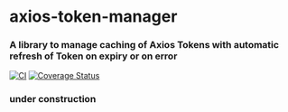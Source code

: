 # axios-token-manager

### A library to manage caching of Axios Tokens with automatic refresh of Token on expiry or on error

<div>

[![CI](https://github.com/mickeypuri/axios-token-manager/actions/workflows/ci.yml/badge.svg?branch=main)](https://github.com/mickeypuri/axios-token-manager/actions/workflows/ci.yml?branch=main)
[![Coverage Status](https://coveralls.io/repos/github/mickeypuri/axios-token-manager/badge.svg?branch=main)](https://coveralls.io/github/mickeypuri/axios-token-manager?branch=main)

</div>

### under construction